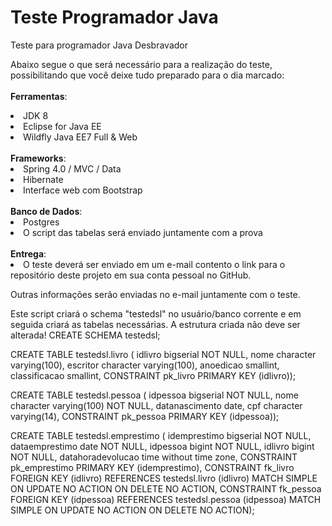 # Teste Programador Java
Teste para programador Java Desbravador


Abaixo segue o que será necessário para a realização do teste, possibilitando que você deixe tudo preparado para o dia marcado:
<br/> <br/>
<b>Ferramentas</b>:
<li>JDK 8</li>
<li>Eclipse for Java EE</li> 
<li>Wildfly Java EE7 Full & Web</li> 
<br/>
<b>Frameworks</b>:
<li>Spring 4.0 / MVC / Data </li> 
<li>Hibernate </li> 
<li>Interface web com Bootstrap </li> 
<br/>
<b>Banco de Dados</b>:
<li>Postgres</li> 
<li>O script das tabelas será enviado juntamente com a prova</li> 
<br/>
<b>Entrega</b>:
 <li>O teste deverá ser enviado em um e-mail contento o link para o repositório deste projeto em sua conta pessoal no GitHub.</li>
 
Outras informações serão enviadas no e-mail juntamente com o teste.



Este script criará o schema "testedsl" no usuário/banco corrente e em seguida criará as tabelas necessárias.
A estrutura criada não deve ser alterada!
CREATE SCHEMA testedsl;

CREATE TABLE testedsl.livro
( idlivro bigserial NOT NULL,
nome character varying(100),
escritor character varying(100),
anoedicao smallint,
classificacao smallint,
CONSTRAINT pk_livro PRIMARY KEY (idlivro));

CREATE TABLE testedsl.pessoa
( idpessoa bigserial NOT NULL,
nome character varying(100) NOT NULL,
datanascimento date,
cpf character varying(14),
CONSTRAINT pk_pessoa PRIMARY KEY (idpessoa));

CREATE TABLE testedsl.emprestimo
( idemprestimo bigserial NOT NULL,
dataemprestimo date NOT NULL,
idpessoa bigint NOT NULL,
idlivro bigint NOT NULL,
datahoradevolucao time without time zone,
CONSTRAINT pk_emprestimo PRIMARY KEY (idemprestimo),
CONSTRAINT fk_livro FOREIGN KEY (idlivro)
REFERENCES testedsl.livro (idlivro) MATCH SIMPLE
ON UPDATE NO ACTION ON DELETE NO ACTION,
CONSTRAINT fk_pessoa FOREIGN KEY (idpessoa)
REFERENCES testedsl.pessoa (idpessoa) MATCH SIMPLE
ON UPDATE NO ACTION ON DELETE NO ACTION);
